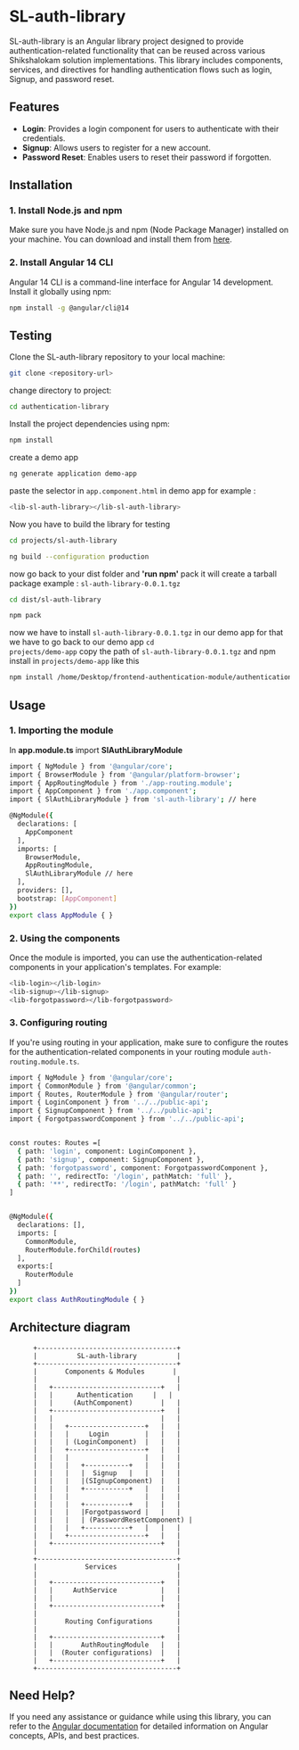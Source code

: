 # SL-auth-library

SL-auth-library is an Angular library project designed to provide authentication-related functionality that can be reused across various Shikshalokam solution implementations. This library includes components, services, and directives for handling authentication flows such as login, Signup, and password reset.

## Features

- **Login**: Provides a login component for users to authenticate with their credentials.
- **Signup**: Allows users to register for a new account.
- **Password Reset**: Enables users to reset their password if forgotten.

## Installation

### 1. Install Node.js and npm

Make sure you have Node.js and npm (Node Package Manager) installed on your machine. You can download and install them from [here](https://nodejs.org/).

### 2. Install Angular 14 CLI

Angular 14 CLI is a command-line interface for Angular 14 development. Install it globally using npm:

```bash
npm install -g @angular/cli@14
```
## Testing
Clone the SL-auth-library repository to your local machine:
```bash
git clone <repository-url>
```
change directory to project:
```bash
cd authentication-library
```
Install the project dependencies using npm:
```bash
npm install
```
create a demo app
```bash
ng generate application demo-app
```
paste the selector in <code>app.component.html</code> in demo app for example :
```bash
<lib-sl-auth-library></lib-sl-auth-library>
```
Now you have to build the library for testing
```bash
cd projects/sl-auth-library
```
```bash
ng build --configuration production
```
now go back to your dist folder and **'run npm'** pack it will create a tarball package example : <code>sl-auth-library-0.0.1.tgz</code> 
```bash
cd dist/sl-auth-library
```
```bash
npm pack
```
now we have to install <code>sl-auth-library-0.0.1.tgz</code> in our demo app for that we have to go back to our demo app <code>cd projects/demo-app</code> copy the path of <code>sl-auth-library-0.0.1.tgz</code> and npm install in <code>projects/demo-app</code> like this 
```bash
npm install /home/Desktop/frontend-authentication-module/authentication-library/dist/sl-auth-library/sl-auth-library-0.0.1.tgz
```

## Usage
### 1. Importing the module
In **app.module.ts** import **SlAuthLibraryModule**
```bash
import { NgModule } from '@angular/core';
import { BrowserModule } from '@angular/platform-browser';
import { AppRoutingModule } from './app-routing.module';
import { AppComponent } from './app.component';
import { SlAuthLibraryModule } from 'sl-auth-library'; // here

@NgModule({
  declarations: [
    AppComponent
  ],
  imports: [
    BrowserModule,
    AppRoutingModule,
    SlAuthLibraryModule // here
  ],
  providers: [],
  bootstrap: [AppComponent]
})
export class AppModule { }
```
### 2. Using the components
Once the module is imported, you can use the authentication-related components in your application's templates. For example:
```bash
<lib-login></lib-login>
<lib-signup></lib-signup>
<lib-forgotpassword></lib-forgotpassword>
```
### 3. Configuring routing
If you're using routing in your application, make sure to configure the routes for the authentication-related components in your routing module <code>auth-routing.module.ts</code>.
```bash
import { NgModule } from '@angular/core';
import { CommonModule } from '@angular/common';
import { Routes, RouterModule } from '@angular/router';
import { LoginComponent } from '../../public-api';
import { SignupComponent } from '../../public-api';
import { ForgotpasswordComponent } from '../../public-api';


const routes: Routes =[
  { path: 'login', component: LoginComponent },
  { path: 'signup', component: SignupComponent },
  { path: 'forgotpassword', component: ForgotpasswordComponent },
  { path: '', redirectTo: '/login', pathMatch: 'full' },
  { path: '**', redirectTo: '/login', pathMatch: 'full' }
]


@NgModule({
  declarations: [],
  imports: [
    CommonModule,
    RouterModule.forChild(routes)
  ],
  exports:[
    RouterModule
  ]
})
export class AuthRoutingModule { }
```

## Architecture diagram
          +-----------------------------------+
          |          SL-auth-library          |
          +-----------------------------------+
          |       Components & Modules       |
          |                                   |
          |   +---------------------------+   |
          |   |      Authentication     |   |
          |   |     (AuthComponent)       |   |
          |   +---------------------------+   |
          |   |                           |   |
          |   |   +-------------------+   |   |
          |   |   |     Login         |   |   |
          |   |   | (LoginComponent)  |   |   |
          |   |   +-------------------+   |   |
          |   |   |                   |   |   |
          |   |   |   +-----------+   |   |   |
          |   |   |   |  Signup   |   |   |   |
          |   |   |   |(SIgnupComponent)  |   |
          |   |   |   +-----------+   |   |   |
          |   |   |                   |   |   |
          |   |   |   +-----------+   |   |   |
          |   |   |   |Forgotpassword |   |   |
          |   |   |   | (PasswordResetComponent) |
          |   |   |   +-----------+   |   |   |
          |   |   +-------------------+   |   |
          |   +---------------------------+   |
          |                                   |
          +-----------------------------------+
          |            Services               |
          |                                   |
          |   +---------------------------+   |
          |   |     AuthService           |   |
          |   |                           |   |
          |   +---------------------------+   |
          |                                   |
          |       Routing Configurations      |
          |                                   |
          |   +---------------------------+   |
          |   |       AuthRoutingModule   |   |
          |   |  (Router configurations)  |   |
          |   +---------------------------+   |
          +-----------------------------------+

## Need Help?

If you need any assistance or guidance while using this library, you can refer to the [Angular documentation](https://angular.io/docs) for detailed information on Angular concepts, APIs, and best practices.

